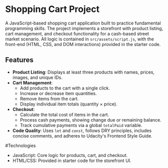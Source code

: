 # Shopping Cart Project

A JavaScript-based shopping cart application built to practice fundamental programming skills. The project implements a storefront with product listing, cart management, and checkout functionality for a cash-based street market scenario. All logic is contained in `src/assets/script.js`, with the front-end (HTML, CSS, and DOM interactions) provided in the starter code.

## Features

- **Product Listing**: Displays at least three products with names, prices, images, and unique IDs.
- **Cart Management**:
  - Add products to the cart with a single click.
  - Increase or decrease item quantities.
  - Remove items from the cart.
  - Display individual item totals (quantity × price).
- **Checkout**:
  - Calculate the total cost of items in the cart.
  - Process cash payments, showing change due or remaining balance.
  - Track cumulative payments via a global `totalPaid` variable.
- **Code Quality**: Uses `let` and `const`, follows DRY principles, includes concise comments, and adheres to Udacity's Frontend Style Guide.

#Technologies
- JavaScript: Core logic for products, cart, and checkout.
- HTML/CSS: Provided in starter code for the storefront UI.
